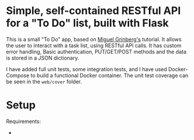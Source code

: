 Simple, self-contained RESTful API for a "To Do" list, built with Flask
=======================================================================

This is a small "To Do" app, based on [Miguel Grinberg's](https://blog.miguelgrinberg.com/post/designing-a-restful-api-with-python-and-flask) tutorial. It allows the user to interact with a task list, using RESTful API calls. It has custom error handling, Basic authentication, PUT/GET/POST methods and the data is stored in a JSON dictionary.

I have added full unit tests, some integration tests, and I have used Docker-Compose to build a functional Docker container. The unit test coverage can be seen in the `web/cover` folder.

Setup
=====

Requirements:

-  